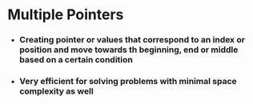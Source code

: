 # Multiple Pointers

- ### Creating pointer or values that correspond to an index or position and move towards th beginning, end or middle based on a certain condition
- ### Very efficient for solving problems with minimal space complexity as well